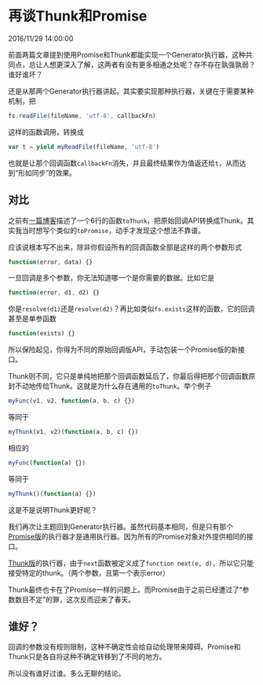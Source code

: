 # 再谈Thunk和Promise
2016/11/29 14:00:00


前面两篇文章提到使用Promise和Thunk都能实现一个Generator执行器，这种共同点，总让人想更深入了解，这两者有没有更多相通之处呢？存不存在孰强孰弱？谁好谁坏？

还是从那两个Generator执行器讲起。其实要实现那种执行器，关键在于需要某种机制，把

```js
fs.readFile(fileName, 'utf-8', callbackFn)
```

这样的函数调用，转换成

```js
var t = yield myReadFile(fileName, 'utf-8')
```

也就是让那个回调函数`callbackFn`消失，并且最终结果作为值返还给`t`，从而达到“形如同步”的效果。


## 对比

之前有[一篇博客][Thunk]描述了一个6行的函数`toThunk`，把原始回调API转换成Thunk。其实我当时想写个类似的`toPromise`，动手才发现这个想法不靠谱。

应该说根本写不出来，除非你假设所有的回调函数全部是这样的两个参数形式

```js
function(error, data) {}
```

一旦回调是多个参数，你无法知道哪一个是你需要的数据。比如它是

```js
function(error, d1, d2) {}
```

你是`resolve(d1)`还是`resolve(d2)`？再比如类似`fs.exists`这样的函数，它的回调甚至是单参函数

```js
function(exists) {}
```

所以保险起见，你得为不同的原始回调版API，手动包装一个Promise版的新接口。

Thunk则不同，它只是单纯地把那个回调函数延后了，你最后得把那个回调函数原封不动地传给Thunk。这就是为什么存在通用的`toThunk`。举个例子

```js
myFunc(v1, v2, function(a, b, c) {})
```

等同于

```js
myThunk(v1, v2)(function(a, b, c) {})
```

相应的

```js
myFunc(function(a) {})
```

等同于

```js
myThunk()(function(a) {})
```

这是不是说明Thunk更好呢？

我们再次让主题回到Generator执行器。虽然代码基本相同，但是只有那个[Promise版][gePromise]的执行器才是通用执行器。因为所有的Promise对象对外提供相同的接口。

[Thunk版][geThunk]的执行器，由于`next`函数被定义成了`function next(e, d)`，所以它只能接受特定的thunk。（两个参数，且第一个表示error）

Thunk最终也卡在了Promise一样的问题上。而Promise由于之前已经遭过了“参数数目不定”的罪，这次反而迎来了春天。


## 谁好？

回调的参数没有规则限制，这种不确定性会给自动处理带来障碍。Promise和Thunk只是各自将这种不确定转移到了不同的地方。

所以没有谁好过谁。多么无聊的结论。


[Thunk]: /2016/11/24/13.35.html
[gePromise]: /2016/11/26/22.34.html
[geThunk]: /2016/11/26/17.10.html
